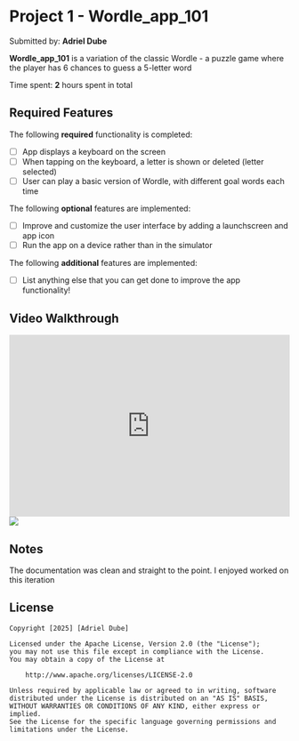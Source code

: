 

# Project 1 - Wordle_app_101

Submitted by: **Adriel Dube**

**Wordle_app_101** is a variation of the classic Wordle - a  puzzle game where the player has 6 chances to guess a 5-letter word


Time spent: **2** hours spent in total

## Required Features

The following **required** functionality is completed:

- [ ] App displays a keyboard on the screen
- [ ] When tapping on the keyboard, a letter is shown or deleted (letter selected)
- [ ] User can play a basic version of Wordle, with different goal words each time

The following **optional** features are implemented:

- [ ] Improve and customize the user interface by adding a launchscreen and app icon
- [ ] Run the app on a device rather than in the simulator

The following **additional** features are implemented:

- [ ] List anything else that you can get done to improve the app functionality!

## Video Walkthrough

<div style="position: relative; padding-bottom: 64.92178098676294%; height: 0;"><iframe src="https://www.loom.com/embed/c089d86be90a423b9f8ed178239e8105?sid=f8bc1c11-6bcf-4ddc-b9a9-6c19ae1f1b3a" frameborder="0" webkitallowfullscreen mozallowfullscreen allowfullscreen style="position: absolute; top: 0; left: 0; width: 100%; height: 100%;"></iframe></div>

<div>
    <a href="https://www.loom.com/share/c089d86be90a423b9f8ed178239e8105">
    </a>
    <a href="https://www.loom.com/share/c089d86be90a423b9f8ed178239e8105">
      <img style="max-width:300px;" src="https://cdn.loom.com/sessions/thumbnails/c089d86be90a423b9f8ed178239e8105-d56a550a965a8c6f-full-play.gif">
    </a>
  </div>

## Notes

The documentation was clean and straight to the point. I enjoyed worked on this iteration

## License

    Copyright [2025] [Adriel Dube]

    Licensed under the Apache License, Version 2.0 (the "License");
    you may not use this file except in compliance with the License.
    You may obtain a copy of the License at

        http://www.apache.org/licenses/LICENSE-2.0

    Unless required by applicable law or agreed to in writing, software
    distributed under the License is distributed on an "AS IS" BASIS,
    WITHOUT WARRANTIES OR CONDITIONS OF ANY KIND, either express or implied.
    See the License for the specific language governing permissions and
    limitations under the License.
